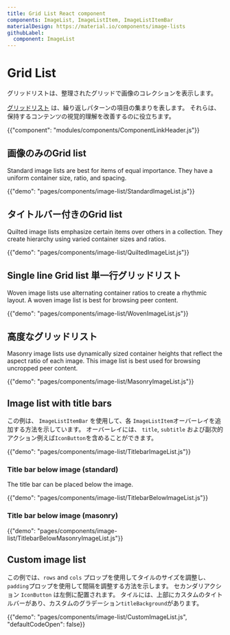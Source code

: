 ```yaml
---
title: Grid List React component
components: ImageList, ImageListItem, ImageListItemBar
materialDesign: https://material.io/components/image-lists
githubLabel:
  component: ImageList
---
```


# Grid List

<p class="description">グリッドリストは、整理されたグリッドで画像のコレクションを表示します。</p>

[グリッドリスト](https://material.io/design/components/image-lists.html) は、繰り返しパターンの項目の集まりを表します。 それらは、保持するコンテンツの視覚的理解を改善するのに役立ちます。

{{"component": "modules/components/ComponentLinkHeader.js"}}

## 画像のみのGrid list

Standard image lists are best for items of equal importance. They have a uniform container size, ratio, and spacing.

{{"demo": "pages/components/image-list/StandardImageList.js"}}

## タイトルバー付きのGrid list

Quilted image lists emphasize certain items over others in a collection. They create hierarchy using varied container sizes and ratios.

{{"demo": "pages/components/image-list/QuiltedImageList.js"}}

## Single line Grid list 単一行グリッドリスト

Woven image lists use alternating container ratios to create a rhythmic layout. A woven image list is best for browsing peer content.

{{"demo": "pages/components/image-list/WovenImageList.js"}}

## 高度なグリッドリスト

Masonry image lists use dynamically sized container heights that reflect the aspect ratio of each image. This image list is best used for browsing uncropped peer content.

{{"demo": "pages/components/image-list/MasonryImageList.js"}}

## Image list with title bars

この例は、 `ImageListItemBar` を使用して、各 `ImageListItem`オーバーレイを追加する方法を示しています。 オーバーレイには、 `title`, `subtitle` および副次的アクション例えば`IconButton`を含めることができます。

{{"demo": "pages/components/image-list/TitlebarImageList.js"}}

### Title bar below image (standard)

The title bar can be placed below the image.

{{"demo": "pages/components/image-list/TitlebarBelowImageList.js"}}

### Title bar below image (masonry)

{{"demo": "pages/components/image-list/TitlebarBelowMasonryImageList.js"}}

## Custom image list

この例では、`rows` and `cols` プロップを使用してタイルのサイズを調整し、 `padding`プロップを使用して間隔を調整する方法を示します。 セカンダリアクション `IconButton` は左側に配置されます。 タイルには、上部にカスタムのタイトルバーがあり、カスタムのグラデーション`titleBackground`があります。

{{"demo": "pages/components/image-list/CustomImageList.js", "defaultCodeOpen": false}}

